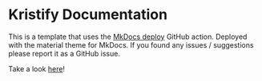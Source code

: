 # Kristify Documentation

This is a template that uses the [MkDocs deploy](https://github.com/marketplace/actions/deploy-mkdocs) GitHub action.
Deployed with the material theme for MkDocs.
If you found any issues / suggestions please report it as a GitHub issue.

Take a look [here](https://kristify.madefor.cc)!
